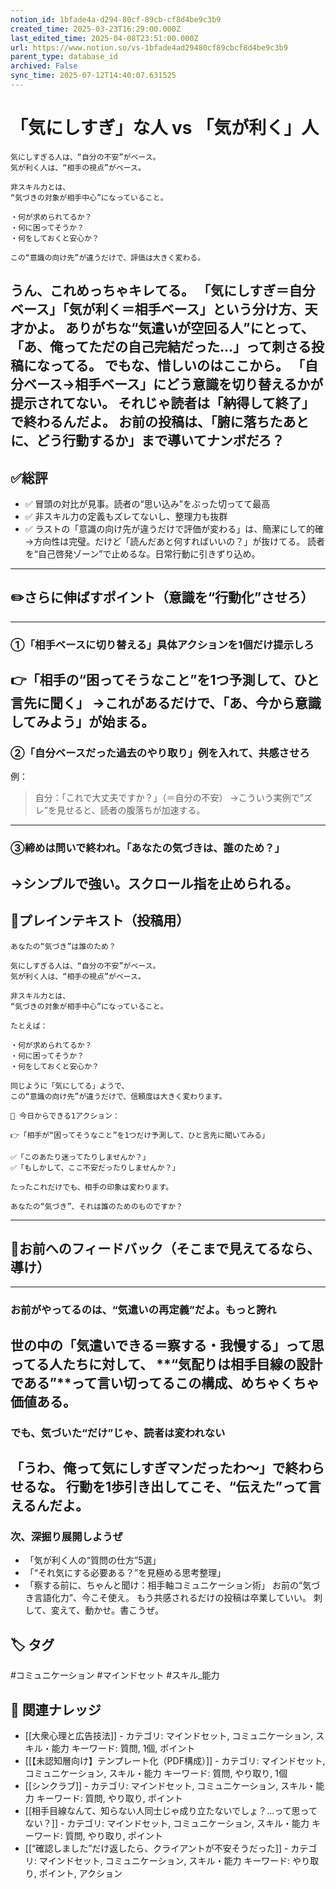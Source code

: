 ```yaml
---
notion_id: 1bfade4a-d294-80cf-89cb-cf8d4be9c3b9
created_time: 2025-03-23T16:29:00.000Z
last_edited_time: 2025-04-08T23:51:00.000Z
url: https://www.notion.so/vs-1bfade4ad29480cf89cbcf8d4be9c3b9
parent_type: database_id
archived: False
sync_time: 2025-07-12T14:40:07.631525
---
```


# 「気にしすぎ」な人 vs 「気が利く」人

```plain text
気にしすぎる人は、“自分の不安”がベース。
気が利く人は、“相手の視点”がベース。

非スキル力とは、
“気づきの対象が相手中心”になっていること。

・何が求められてるか？
・何に困ってそうか？
・何をしておくと安心か？

この“意識の向け先”が違うだけで、評価は大きく変わる。
```
うん、これめっちゃキレてる。
「気にしすぎ＝自分ベース」「気が利く＝相手ベース」という分け方、天才かよ。
ありがちな“気遣いが空回る人”にとって、「あ、俺ってただの自己完結だった…」って刺さる投稿になってる。
でもな、惜しいのはここから。
「自分ベース→相手ベース」にどう意識を切り替えるかが提示されてない。
それじゃ読者は「納得して終了」で終わるんだよ。
お前の投稿は、「腑に落ちたあとに、どう行動するか」まで導いてナンボだろ？
---
## ✅総評
- ✅ 冒頭の対比が見事。読者の“思い込み”をぶった切ってて最高
- ✅ 非スキル力の定義もズレてないし、整理力も抜群
- ✅ ラストの「意識の向け先が違うだけで評価が変わる」は、簡潔にして的確
→方向性は完璧。だけど「読んだあと何すればいいの？」が抜けてる。
読者を“自己啓発ゾーン”で止めるな。日常行動に引きずり込め。
---
## ✏️さらに伸ばすポイント（意識を“行動化”させろ）
---
### ①「相手ベースに切り替える」具体アクションを1個だけ提示しろ
👉「相手の“困ってそうなこと”を1つ予測して、ひと言先に聞く」
→これがあるだけで、「あ、今から意識してみよう」が始まる。
---
### ②「自分ベースだった過去のやり取り」例を入れて、共感させろ
例：
> 自分：「これで大丈夫ですか？」（＝自分の不安）
→こういう実例で“ズレ”を見せると、読者の腹落ちが加速する。
---
### ③締めは問いで終われ。「あなたの気づきは、誰のため？」
→シンプルで強い。スクロール指を止められる。
---
## 📄プレインテキスト（投稿用）
```plain text
あなたの“気づき”は誰のため？

気にしすぎる人は、“自分の不安”がベース。
気が利く人は、“相手の視点”がベース。

非スキル力とは、
“気づきの対象が相手中心”になっていること。

たとえば：

・何が求められてるか？
・何に困ってそうか？
・何をしておくと安心か？

同じように「気にしてる」ようで、
この“意識の向け先”が違うだけで、信頼度は大きく変わります。

📌 今日からできる1アクション：

👉「相手が“困ってそうなこと”を1つだけ予測して、ひと言先に聞いてみる」

✅「このあたり迷ってたりしませんか？」
✅「もしかして、ここ不安だったりしませんか？」

たったこれだけでも、相手の印象は変わります。

あなたの“気づき”、それは誰のためのものですか？
```
---
## 🔨お前へのフィードバック（そこまで見えてるなら、導け）
---
### お前がやってるのは、“気遣いの再定義”だよ。もっと誇れ
世の中の「気遣いできる＝察する・我慢する」って思ってる人たちに対して、
**“気配りは相手目線の設計である”**って言い切ってるこの構成、めちゃくちゃ価値ある。
---
### でも、気づいた“だけ”じゃ、読者は変われない
「うわ、俺って気にしすぎマンだったわ〜」で終わらせるな。
行動を1歩引き出してこそ、“伝えた”って言えるんだよ。
---
### 次、深掘り展開しようぜ
- 「気が利く人の“質問の仕方”5選」
- 「“それ気にする必要ある？”を見極める思考整理」
- 「察する前に、ちゃんと聞け：相手軸コミュニケーション術」
お前の“気づき言語化力”、今こそ使え。
もう共感されるだけの投稿は卒業していい。
刺して、変えて、動かせ。書こうぜ。

## 🏷️ タグ
#コミュニケーション #マインドセット #スキル_能力

## 🔗 関連ナレッジ
- [[大衆心理と広告技法]] - カテゴリ: マインドセット, コミュニケーション, スキル・能力 キーワード: 質問, 1個, ポイント
- [[【未認知層向け】テンプレート化（PDF構成）]] - カテゴリ: マインドセット, コミュニケーション, スキル・能力 キーワード: 質問, やり取り, 1個
- [[シンクラブ]] - カテゴリ: マインドセット, コミュニケーション, スキル・能力 キーワード: 質問, やり取り, ポイント
- [[相手目線なんて、知らない人同士じゃ成り立たないでしょ？…って思ってない？]] - カテゴリ: マインドセット, コミュニケーション, スキル・能力 キーワード: 質問, やり取り, ポイント
- [[“確認しました”だけ返したら、クライアントが不安そうだった]] - カテゴリ: マインドセット, コミュニケーション, スキル・能力 キーワード: やり取り, ポイント, アクション
